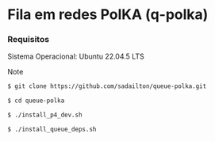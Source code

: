 
# Fila em redes PolKA (q-polka)

### Requisitos
Sistema Operacional: Ubuntu 22.04.5 LTS

> [!NOTE]
> 

```bash
$ git clone https://github.com/sadailton/queue-polka.git
```

```bash
$ cd queue-polka
```

```bash
$ ./install_p4_dev.sh
```

```bash
$ ./install_queue_deps.sh
```

